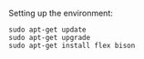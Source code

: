 Setting up the environment:
```
sudo apt-get update 
sudo apt-get upgrade 
sudo apt-get install flex bison
```
